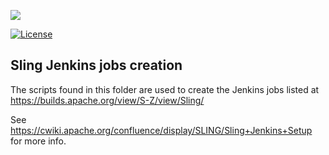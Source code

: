 [<img src="http://sling.apache.org/res/logos/sling.png"/>](http://sling.apache.org)

 [![License](https://img.shields.io/badge/License-Apache%202.0-blue.svg)](https://www.apache.org/licenses/LICENSE-2.0)

Sling Jenkins jobs creation
---------------------------

The scripts found in this folder are used to create the Jenkins jobs
listed at https://builds.apache.org/view/S-Z/view/Sling/

See https://cwiki.apache.org/confluence/display/SLING/Sling+Jenkins+Setup
for more info.
